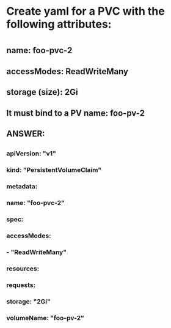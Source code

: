 
#
# Create yaml for a PVC with the following attributes:
#

##
## name: foo-pvc-2
## accessModes: ReadWriteMany
## storage (size): 2Gi
## It must bind to a PV name: foo-pv-2

##
## ANSWER:
##

### 
### apiVersion: "v1"
### kind: "PersistentVolumeClaim"
### metadata:
###   name: "foo-pvc-2"
### spec:
###   accessModes:
###     - "ReadWriteMany"
###   resources:
###     requests:
###       storage: "2Gi"
###   volumeName: "foo-pv-2"
### 
